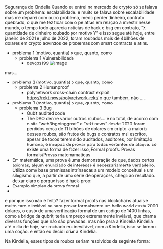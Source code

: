 Segurança do Kindelia
Quando eu entrei no mercado de crypto só se falava sobre um problema:
escalabilidade.
e muito se falava sobre escalabilidade
mas me deparei com outro problema,
  medo perder dinheiro, 
  contrato quebrado, 
o que me fez ficar com o pé atrás em relação a investir nesse mundo, 
o tempo todo aparecia noticias de hack e bug em contrato, 
  “X quantidade de dinheiro roubado por motivo Y” e isso segue até hoje, 
entre janeiro de 2021 e julho de 2022, foram roubados mais de 4bilhões de dolares em crypto advindos de problemas com smart contracts e afins. 
  * problema 1 (motivo, quantia)
o que, quanto, como
    * problema 1 Vulnerabilidade
      * devops199
![image](https://user-images.githubusercontent.com/53550620/187800494-1fc3bb47-8971-4d6b-8f2d-674e76a690c1.png)

mas...
  * problema 2 (motivo, quantia)
o que, quanto, como
    * problema 2 Humanproof
      * polynetwork cross-chain contract exploit
https://rekt.news/polynetwork-rekt/
o que também, não .....
  * problema 3 (motivo, quantia)
o que, quanto, como
    * problema 3 Bug
      * Qubit audited code
      * The DAO
dentre varios outros roubos...
e no total, de acordo com o site “web3isgoinggreat” e “rekt.news” desde 2020 foram perdidos cerca de 11 bilhões de dolares em cripto.
a maioria desses roubos, são frutos de bugs e contratos mal escritos, apesar de todos terem sido auditados, auditores, por limitação humana, é incapaz de provar para todas vertentes de ataque.
só existe uma forma de fazer isso, Formal proofs.
Provas formais/Provas matemamaticas
* Em matemática, uma prova é uma demonstração de que, dados certos axiomas, algum enunciado de interesse é necessariamente verdadeiro. Utiliza como base premissas intrínsecas a um modelo conceitual e um silogismo que, a partir de uma série de operações, chega ao resultado. deixar claro o porque isso é hack-proof 
* Exemplo simples de prova formal
* 
e por que isso não é feito?
 fazer formal proofs nas blockchains atuais é muito caro e inviável
se para provar formalmente um hello world custa 2000 dolares, o custo de uma verificação formal de um codigo de 1400 linhas, como a bridge da qubrit, teria um preço extremamente inviável, que chama diversas funções que não são provadas. 
mas não para a Kindelia
Kindelia
até o dia de hoje, ser roubado era inevitável, com a Kindelia, isso se tornou uma opção.
e então eu decidi criar a Kindelia.


Na Kindelia, esses tipos de roubos seriam resolvidos da seguinte forma:
